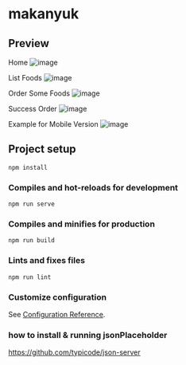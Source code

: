 # makanyuk

## Preview
Home
![image](https://user-images.githubusercontent.com/67732382/148686959-42846745-c6e6-4a19-a69c-6a6640670cb2.png)

List Foods
![image](https://user-images.githubusercontent.com/67732382/148686978-37d4a931-23c6-4293-846a-019da02e3a32.png)

Order Some Foods
![image](https://user-images.githubusercontent.com/67732382/148687047-e5080b7c-979e-4183-9f9b-2b9b4353f4a5.png)

Success Order
![image](https://user-images.githubusercontent.com/67732382/148687096-53aa679e-d3f9-4b2c-b583-37909d138f4b.png)

Example for Mobile Version
![image](https://user-images.githubusercontent.com/67732382/148687179-d1ac0bb5-ee94-4609-ad82-1af2b268a4b9.png)


## Project setup
```
npm install
```

### Compiles and hot-reloads for development
```
npm run serve
```

### Compiles and minifies for production
```
npm run build
```

### Lints and fixes files
```
npm run lint
```

### Customize configuration
See [Configuration Reference](https://cli.vuejs.org/config/).

### how to install & running jsonPlaceholder
https://github.com/typicode/json-server
